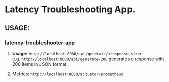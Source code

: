 # Latency Troubleshooting App.

## USAGE:

### latency-troubleshooter-app
1. **Usage:** `http://localhost:8080/api/generate/<response-size>`  
   e.g. `http://localhost:8080/api/generate/200` generates a response with 200 items in JSON format.
   
2. Metrics: `http://localhost:8080/actuator/prometheus`
